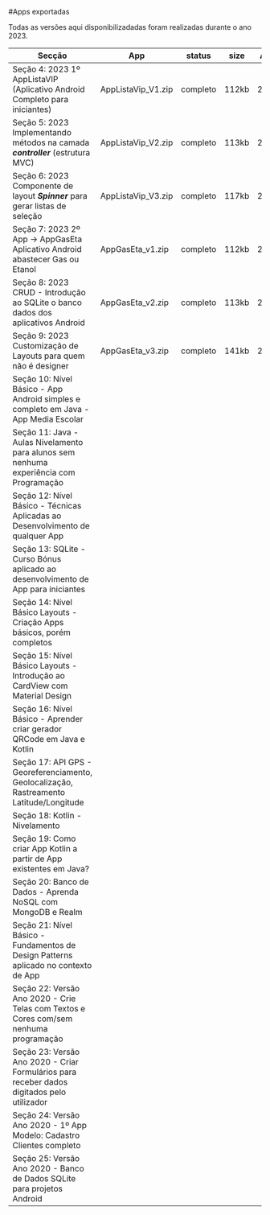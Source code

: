 #Apps exportadas


Todas as versões aqui disponibilizadadas foram realizadas durante o ano 2023.


|                                          Secção                                            |         App          |    status    |    size    |  Ano   |
|--------------------------------------------------------------------------------------------|----------------------|--------------|------------|--------|
| Seção 4: 2023 1º AppListaVIP (Aplicativo Android Completo para iniciantes)                 |  AppListaVip_V1.zip  |   completo   |    112kb   |  2023  |
| Seção 5: 2023 Implementando  métodos na camada ***controller*** (estrutura MVC)            |  AppListaVip_V2.zip  |   completo   |    113kb   |  2023  |
| Seção 6: 2023 Componente de layout ***Spinner*** para gerar listas de seleção              |  AppListaVip_V3.zip  |   completo   |    117kb   |  2023  |
| Seção 7: 2023 2º App -> AppGasEta Aplicativo Android abastecer Gas ou Etanol               |  AppGasEta_v1.zip    |   completo   |    112kb   |  2023  |
| Seção 8: 2023 CRUD - Introdução ao SQLite o banco dados dos aplicativos Android            |  AppGasEta_v2.zip    |   completo   |    113kb   |  2023  |
| Seção 9: 2023 Customização de Layouts para quem não é designer                             |  AppGasEta_v3.zip    |   completo   |    141kb   |  2023  |
| Seção 10: Nível Básico - App Android simples e completo em Java - App Media Escolar        |
| Seção 11: Java - Aulas Nivelamento para alunos sem nenhuma experiência com Programação     |
| Seção 12: Nível Básico - Técnicas Aplicadas ao Desenvolvimento de qualquer App             |
| Seção 13: SQLite - Curso Bónus aplicado ao desenvolvimento de App para iniciantes          |
| Seção 14: Nível Básico Layouts - Criação Apps básicos, porém completos                     |
| Seção 15: Nível Básico Layouts - Introdução ao CardView com Material Design                |
| Seção 16: Nível Básico - Aprender criar gerador QRCode em Java e Kotlin                    |
| Seção 17: API GPS - Georeferenciamento, Geolocalização, Rastreamento Latitude/Longitude    |
| Seção 18: Kotlin - Nivelamento                                                             |
| Seção 19: Como criar App Kotlin a partir de App existentes em Java?                        |
| Seção 20: Banco de Dados - Aprenda NoSQL com MongoDB e Realm                               |
| Seção 21: Nível Básico - Fundamentos de Design Patterns aplicado no contexto de App        |
| Seção 22: Versão Ano 2020 - Crie Telas com Textos e Cores com/sem nenhuma programação      |
| Seção 23: Versão Ano 2020 - Criar Formulários para receber dados digitados pelo utilizador |
| Seção 24: Versão Ano 2020 - 1º App Modelo: Cadastro Clientes completo                      |
| Seção 25: Versão Ano 2020 - Banco de Dados SQLite para projetos Android                    |
